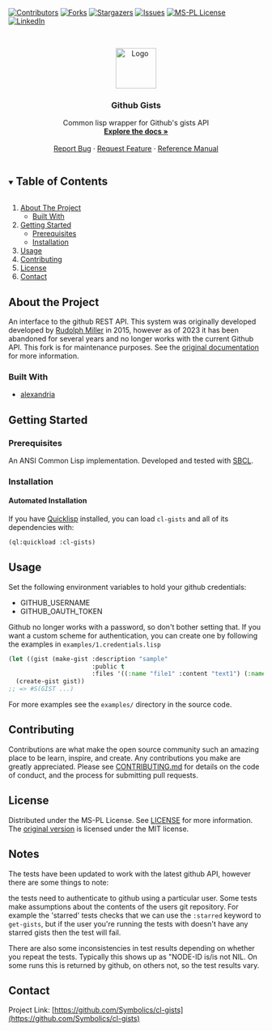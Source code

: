 
<!-- PROJECT SHIELDS -->

[![Contributors][contributors-shield]][contributors-url]
[![Forks][forks-shield]][forks-url]
[![Stargazers][stars-shield]][stars-url]
[![Issues][issues-shield]][issues-url]
[![MS-PL License][license-shield]][license-url]
[![LinkedIn][linkedin-shield]][linkedin-url]



<!-- PROJECT LOGO -->
<br />
<p align="center">
  <a href="https://github.com/Symbolics/cl-gists">
    <img src="https://lisp-stat.dev/images/stats-image.svg" alt="Logo" width="80" height="80">
  </a>

  <h3 align="center">Github Gists</h3>

  <p align="center">
  Common lisp wrapper for Github's gists API
	<br />
    <a href="https://symbolics.github.io/cl-gists"><strong>Explore the docs »</strong></a>
    <br />
    <br />
    <a href="https://github.com/Symbolics/cl-gists/issues">Report Bug</a>
    ·
    <a href="https://github.com/Symbolics/cl-gists/issues">Request Feature</a>
    ·
    <a href="https://symbolics.github.io/cl-gists/">Reference Manual</a>
  </p>
</p>



<!-- TABLE OF CONTENTS -->
<details open="open">
  <summary><h2 style="display: inline-block">Table of Contents</h2></summary>
  <ol>
    <li>
      <a href="#about-the-project">About The Project</a>
      <ul>
        <li><a href="#built-with">Built With</a></li>
      </ul>
    </li>
    <li>
      <a href="#getting-started">Getting Started</a>
      <ul>
        <li><a href="#prerequisites">Prerequisites</a></li>
        <li><a href="#installation">Installation</a></li>
      </ul>
    </li>
    <li><a href="#usage">Usage</a></li>
    <li><a href="#contributing">Contributing</a></li>
    <li><a href="#license">License</a></li>
    <li><a href="#contact">Contact</a></li>
  </ol>
</details>



<!-- ABOUT THE PROJECT -->
## About the Project

An interface to the github REST API.  This system was originally developed developed by [Rudolph Miller](https://github.com/rudolph-miller/cl-gists) in 2015, however as of 2023 it has been abandoned for several years and no longer works with the current Github API.  This fork is for maintenance purposes. See the [original documentation](https://rudolph-miller.github.io/cl-gists/overview.html) for more information.

### Built With

* [alexandria](https://gitlab.common-lisp.net/alexandria/alexandria)


<!-- GETTING STARTED -->
## Getting Started

### Prerequisites

An ANSI Common Lisp implementation. Developed and tested with
[SBCL](https://www.sbcl.org/).

### Installation

#### Automated Installation

If you have [Quicklisp](https://www.quicklisp.org/beta/) installed,
you can load `cl-gists` and all of its dependencies with:

```lisp
(ql:quickload :cl-gists)
```

<!-- USAGE EXAMPLES -->
## Usage
Set the following environment variables to hold your github credentials:

* GITHUB_USERNAME
* GITHUB_OAUTH_TOKEN

Github no longer works with a password, so don't bother setting that.  If you want a custom scheme for authentication, you can create one by following the examples in `examples/1.credentials.lisp`


```lisp
(let ((gist (make-gist :description "sample"
                       :public t
                       :files '((:name "file1" :content "text1") (:name "file2" :content "text2")))))
  (create-gist gist))
;; => #S(GIST ...)
```

For more examples see the `examples/` directory in the source code.

<!-- CONTRIBUTING -->
## Contributing

Contributions are what make the open source community such an amazing place to be learn, inspire, and create. Any contributions you make are greatly appreciated.  Please see [CONTRIBUTING.md](CONTRIBUTING.md) for details on the code of conduct, and the process for submitting pull requests.

<!-- LICENSE -->
## License

Distributed under the MS-PL License. See [LICENSE](LICENSE) for more information.
The [original version](https://github.com/rudolph-miller/cl-gists) is licensed under the MIT license.

## Notes
The tests have been updated to work with the latest github API, however there are some things to note:

the tests need to authenticate to github using a particular user.  Some tests make assumptions about the contents of the users git repository.  For example the 'starred' tests checks that we can use the `:starred` keyword to `get-gists`, but if the user you're running the tests with doesn't have any starred gists then the test will fail.

There are also some inconsistencies in test results depending on whether you repeat the tests.  Typically this shows up as "NODE-ID is/is not NIL.  On some runs this is returned by github, on others not, so the test results vary.


<!-- CONTACT -->
## Contact

Project Link: [https://github.com/Symbolics/cl-gists](https://github.com/Symbolics/cl-gists)



<!-- MARKDOWN LINKS & IMAGES -->
<!-- https://www.markdownguide.org/basic-syntax/#reference-style-links -->
[contributors-shield]: https://img.shields.io/github/contributors/Symbolics/cl-gists.svg?style=for-the-badge
[contributors-url]: https://github.com/Symbolics/cl-gists/graphs/contributors
[forks-shield]: https://img.shields.io/github/forks/Symbolics/cl-gists.svg?style=for-the-badge
[forks-url]: https://github.com/Symbolics/cl-gists/network/members
[stars-shield]: https://img.shields.io/github/stars/Symbolics/cl-gists.svg?style=for-the-badge
[stars-url]: https://github.com/Symbolics/cl-gists/stargazers
[issues-shield]: https://img.shields.io/github/issues/Symbolics/cl-gists.svg?style=for-the-badge
[issues-url]: https://github.com/Symbolics/cl-gists/issues
[license-shield]: https://img.shields.io/github/license/Symbolics/cl-gists.svg?style=for-the-badge
[license-url]: https://github.com/Symbolics/cl-gists/blob/master/LICENSE
[linkedin-shield]: https://img.shields.io/badge/-LinkedIn-black.svg?style=for-the-badge&logo=linkedin&colorB=555
[linkedin-url]: https://www.linkedin.com/company/symbolics/
